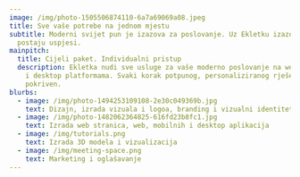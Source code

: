 ```yaml
---
image: /img/photo-1505506874110-6a7a69069a08.jpeg
title: Sve vaše potrebe na jednom mjestu
subtitle: Moderni svijet pun je izazova za poslovanje. Uz Ekletku izazovi
  postaju uspjesi.
mainpitch:
  title: Cijeli paket. Individualni pristup
  description: Ekletka nudi sve usluge za vaše moderno poslovanje na web, mobilnim
    i desktop platformama. Svaki korak potpunog, personaliziranog rješenja je
    pokriven.
blurbs:
  - image: /img/photo-1494253109108-2e30c049369b.jpg
    text: Dizajn, izrada vizuala i logoa, branding i vizualni identitet
  - image: /img/photo-1482062364825-616fd23b8fc1.jpg
    text: Izrada web stranica, web, mobilnih i desktop aplikacija
  - image: /img/tutorials.png
    text: Izrada 3D modela i vizualizacija
  - image: /img/meeting-space.png
    text: Marketing i oglašavanje
---
```

